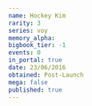 ```yaml
---
name: Hockey Kim
rarity: 3
series: voy
memory_alpha:
bigbook_tier: -1
events: 0
in_portal: true
date: 23/06/2016
obtained: Post-Launch
mega: false
published: true
---
```



